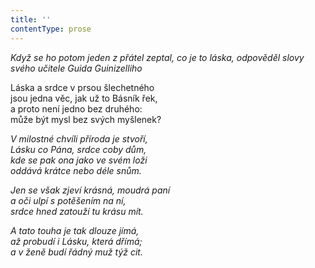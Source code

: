```yaml
---
title: ''
contentType: prose
---
```


<section>

_Když se ho potom jeden z přátel zeptal, co je to láska, odpověděl slovy svého učitele Guida Guinizelliho_

</section>

<section>

Láska a srdce v prsou šlechetného  
jsou jedna věc, jak už to Básník řek,  
a proto není jedno bez druhého:  
může být mysl bez svých myšlenek?

_V milostné chvíli příroda je stvoří,  
Lásku co Pána, srdce coby dům,  
kde se pak ona jako ve svém loži  
oddává krátce nebo déle snům._

</section>

<section>

_Jen se však zjeví krásná, moudrá paní  
a oči ulpí s potěšením na ní,  
srdce hned zatouží tu krásu mít._

</section>

<section>

_A tato touha je tak dlouze jímá,  
až probudí i Lásku, která dřímá;  
a v ženě budí řádný muž týž cit._

</section>
